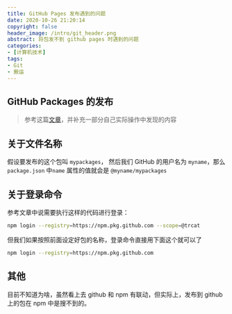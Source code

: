 ```yaml
---
title: GitHub Pages 发布遇到的问题
date: 2020-10-26 21:20:14
copyright: false
header_image: /intro/git_header.png
abstract: 将包发不到 github pages 时遇到的问题
categories:
- [计算机技术]
tags:
- Git
- 搬运
---
```


## GitHub Packages 的发布

> 参考这篇[文章](https://blog.csdn.net/yehuozhili/article/details/106632786)，并补充一部分自己实际操作中发现的内容

## 关于文件名称

假设要发布的这个包叫 `mypackages`， 然后我们 GitHub 的用户名为 `myname`，那么 `package.json` 中`name` 属性的值就会是 `@myname/mypackages`

## 关于登录命令

参考文章中说需要执行这样的代码进行登录：

```bash
npm login --registry=https://npm.pkg.github.com --scope=@trcat
```

但我们如果按照前面设定好包的名称，登录命令直接用下面这个就可以了

```bash
npm login --registry=https://npm.pkg.github.com
```

## 其他

目前不知道为啥，虽然看上去 github 和 npm 有联动，但实际上，发布到 github 上的包在 npm 中是搜不到的。
